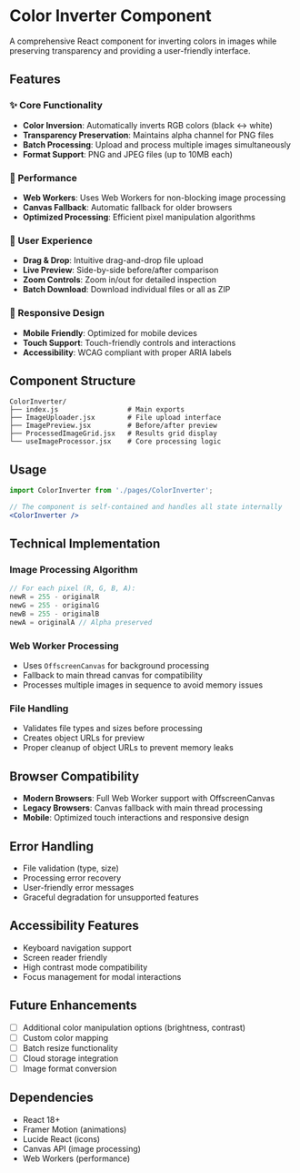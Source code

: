 # Color Inverter Component

A comprehensive React component for inverting colors in images while preserving transparency and providing a user-friendly interface.

## Features

### ✨ Core Functionality
- **Color Inversion**: Automatically inverts RGB colors (black ↔ white)
- **Transparency Preservation**: Maintains alpha channel for PNG files
- **Batch Processing**: Upload and process multiple images simultaneously
- **Format Support**: PNG and JPEG files (up to 10MB each)

### 🚀 Performance
- **Web Workers**: Uses Web Workers for non-blocking image processing
- **Canvas Fallback**: Automatic fallback for older browsers
- **Optimized Processing**: Efficient pixel manipulation algorithms

### 🎨 User Experience
- **Drag & Drop**: Intuitive drag-and-drop file upload
- **Live Preview**: Side-by-side before/after comparison
- **Zoom Controls**: Zoom in/out for detailed inspection
- **Batch Download**: Download individual files or all as ZIP

### 📱 Responsive Design
- **Mobile Friendly**: Optimized for mobile devices
- **Touch Support**: Touch-friendly controls and interactions
- **Accessibility**: WCAG compliant with proper ARIA labels

## Component Structure

```
ColorInverter/
├── index.js                 # Main exports
├── ImageUploader.jsx        # File upload interface
├── ImagePreview.jsx         # Before/after preview
├── ProcessedImageGrid.jsx   # Results grid display
└── useImageProcessor.jsx    # Core processing logic
```

## Usage

```jsx
import ColorInverter from './pages/ColorInverter';

// The component is self-contained and handles all state internally
<ColorInverter />
```

## Technical Implementation

### Image Processing Algorithm
```javascript
// For each pixel (R, G, B, A):
newR = 255 - originalR
newG = 255 - originalG  
newB = 255 - originalB
newA = originalA // Alpha preserved
```

### Web Worker Processing
- Uses `OffscreenCanvas` for background processing
- Fallback to main thread canvas for compatibility
- Processes multiple images in sequence to avoid memory issues

### File Handling
- Validates file types and sizes before processing
- Creates object URLs for preview
- Proper cleanup of object URLs to prevent memory leaks

## Browser Compatibility

- **Modern Browsers**: Full Web Worker support with OffscreenCanvas
- **Legacy Browsers**: Canvas fallback with main thread processing
- **Mobile**: Optimized touch interactions and responsive design

## Error Handling

- File validation (type, size)
- Processing error recovery
- User-friendly error messages
- Graceful degradation for unsupported features

## Accessibility Features

- Keyboard navigation support
- Screen reader friendly
- High contrast mode compatibility
- Focus management for modal interactions

## Future Enhancements

- [ ] Additional color manipulation options (brightness, contrast)
- [ ] Custom color mapping
- [ ] Batch resize functionality
- [ ] Cloud storage integration
- [ ] Image format conversion

## Dependencies

- React 18+
- Framer Motion (animations)
- Lucide React (icons)
- Canvas API (image processing)
- Web Workers (performance)
